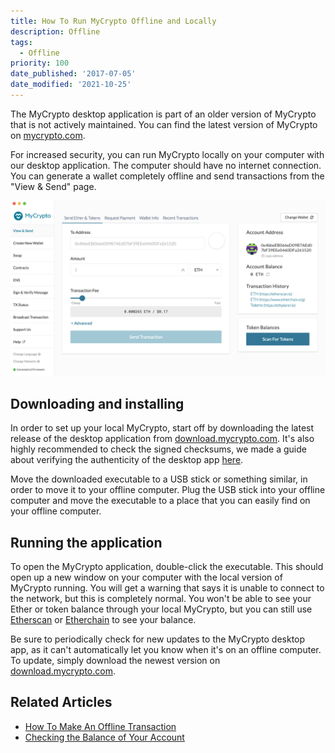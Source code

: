 ```yaml
---
title: How To Run MyCrypto Offline and Locally
description: Offline
tags:
  - Offline
priority: 100
date_published: '2017-07-05'
date_modified: '2021-10-25'
---
```


<Alert label="The desktop application is not actively maintained.">

The MyCrypto desktop application is part of an older version of MyCrypto that is not actively maintained. You can find the latest version of MyCrypto on [mycrypto.com](https://mycrypto.com/).

</Alert>

For increased security, you can run MyCrypto locally on your computer with our desktop application. The computer should have no internet connection. You can generate a wallet completely offline and send transactions from the "View & Send" page.

![MyCrypto on Mac](../../assets/how-to/offline/how-to-run-mycrypto-offline-and-locally/mycrypto-mac.png)

## Downloading and installing

In order to set up your local MyCrypto, start off by downloading the latest release of the desktop application from [download.mycrypto.com](https://download.mycrypto.com/). It's also highly recommended to check the signed checksums, we made a guide about verifying the authenticity of the desktop app [here](/staying-safe/verifying-authenticity-of-desktop-app).

Move the downloaded executable to a USB stick or something similar, in order to move it to your offline computer. Plug the USB stick into your offline computer and move the executable to a place that you can easily find on your offline computer.

## Running the application

To open the MyCrypto application, double-click the executable. This should open up a new window on your computer with the local version of MyCrypto running. You will get a warning that says it is unable to connect to the network, but this is completely normal. You won't be able to see your Ether or token balance through your local MyCrypto, but you can still use [Etherscan](https://etherscan.io/) or [Etherchain](https://www.etherchain.org/) to see your balance.

Be sure to periodically check for new updates to the MyCrypto desktop app, as it can't automatically let you know when it's on an offline computer. To update, simply download the newest version on [download.mycrypto.com](https://download.mycrypto.com/).

## Related Articles

- [How To Make An Offline Transaction](/how-to/sending/how-to-make-an-offline-transaction)
- [Checking the Balance of Your Account](/how-to/accessing-wallet/how-to-check-the-balance-of-your-account)
